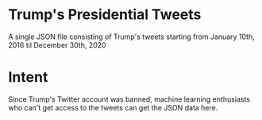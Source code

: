 # Trump's Presidential Tweets

A single JSON file consisting of Trump's tweets starting from January 10th, 2016 til December 30th, 2020

# Intent

Since Trump's Twitter account was banned, machine learning enthusiasts who can't get access to the tweets can get the JSON data here.